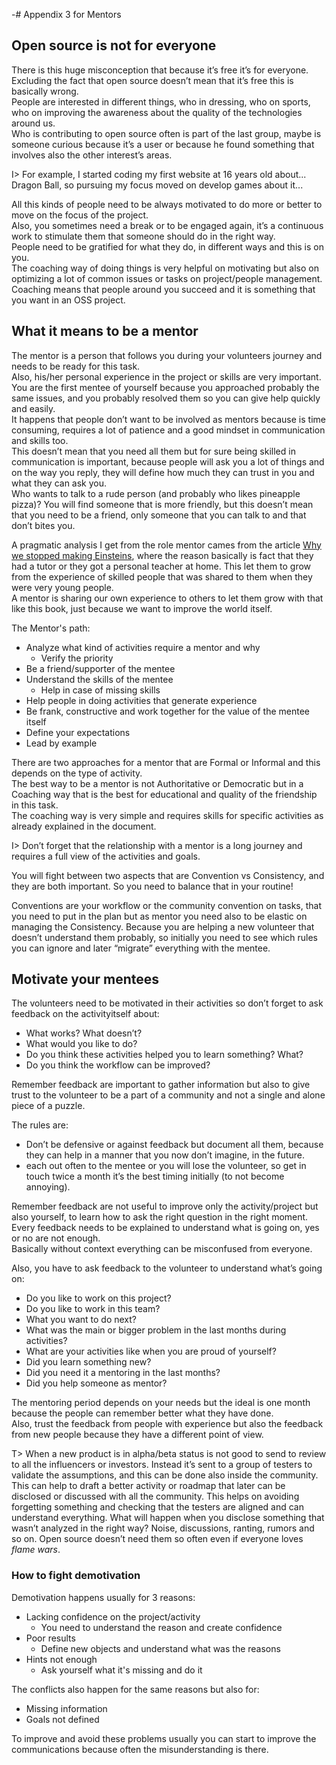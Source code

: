 -# Appendix 3 for Mentors

## Open source is not for everyone

There is this huge misconception that because it’s free it’s for everyone. Excluding the fact that open source doesn’t mean that it’s free this is basically wrong.  
People are interested in different things, who in dressing, who on sports, who on improving the awareness about the quality of the technologies around us.  
Who is contributing to open source often is part of the last group, maybe is someone curious because it’s a user or because he found something that involves also the other interest’s areas.  

I> For example, I started coding my first website at 16 years old about... Dragon Ball, so pursuing my focus moved on develop games about it...

All this kinds of people need to be always motivated to do more or better to move on the focus of the project.  
Also, you sometimes need a break or to be engaged again, it’s a continuous work to stimulate them that someone should do in the right way.  
People need to be gratified for what they do, in different ways and this is on you.  
The coaching way of doing things is very helpful on motivating but also on optimizing a lot of common issues or tasks on project/people management. Coaching means that people around you succeed and it is something that you want in an OSS project.

## What it means to be a mentor

The mentor is a person that follows you during your volunteers journey and needs to be ready for this task.  
Also, his/her personal experience in the project or skills are very important. You are the first mentee of yourself because you approached probably the same issues, and you probably resolved them so you can give help quickly and easily.  
It happens that people don’t want to be involved as mentors because is time consuming, requires a lot of patience and a good mindset in communication and skills too.  
This doesn’t mean that you need all them but for sure being skilled in communication is important, because people will ask you a lot of things and on the way you reply, they will define how much they can trust in you and what they can ask you.  
Who wants to talk to a rude person (and probably who likes pineapple pizza)? You will find someone that is more friendly, but this doesn’t mean that you need to be a friend, only someone that you can talk to and that don’t bites you.  

A pragmatic analysis I get from the role mentor cames from the article [Why we stopped making Einsteins](https://erikhoel.substack.com/p/why-we-stopped-making-einsteins?s=r), where the reason basically is fact that they had a tutor or they got a personal teacher at home. This let them to grow from the experience of skilled people that was shared to them when they were very young people.  
A mentor is sharing our own experience to others to let them grow with that like this book, just because we want to improve the world itself.

The Mentor's path:

* Analyze what kind of activities require a mentor and why
    * Verify the priority
* Be a friend/supporter of the mentee
* Understand the skills of the mentee
    * Help in case of missing skills
* Help people in doing activities that generate experience
* Be frank, constructive and work together for the value of the mentee itself
* Define your expectations
* Lead by example

There are two approaches for a mentor that are Formal or Informal and this depends on the type of activity.  
The best way to be a mentor is not Authoritative or Democratic but in a Coaching way that is the best for educational and quality of the friendship in this task.  
The coaching way is very simple and requires skills for specific activities as already explained in the document.  

I> Don’t forget that the relationship with a mentor is a long journey and requires a full view of the activities and goals.

You will fight between two aspects that are Convention vs Consistency, and they are both important. So you need to balance that in your routine!

Conventions are your workflow or the community convention on tasks, that you need to put in the plan but as mentor you need also to be elastic on managing the Consistency. Because you are helping a new volunteer that doesn’t understand them probably, so initially you need to see which rules you can ignore and later “migrate” everything with the mentee.

## Motivate your mentees

The volunteers need to be motivated in their activities so don’t forget to ask feedback on the activityitself about:

* What works? What doesn’t?
* What would you like to do?
* Do you think these activities helped you to learn something? What?
* Do you think the workflow can be improved?

Remember feedback are important to gather information but also to give trust to the volunteer to be a part of a community and not a single and alone piece of a puzzle.

The rules are:

* Don’t be defensive or against feedback but document all them, because they can help in a manner that you now don’t imagine, in the future.
* each out often to the mentee or you will lose the volunteer, so get in touch twice a month it’s the best timing initially (to not become annoying).

Remember feedback are not useful to improve only the activity/project but also yourself, to learn how to ask the right question in the right moment.  
Every feedback needs to be explained to understand what is going on, yes or no are not enough.  
Basically without context everything can be misconfused from everyone.

Also, you have to ask feedback to the volunteer to understand what’s going on:

* Do you like to work on this project?
* Do you like to work in this team?
* What you want to do next?
* What was the main or bigger problem in the last months during activities? 
* What are your activities like when you are proud of yourself?
* Did you learn something new?
* Did you need it a mentoring in the last months?
* Did you help someone as mentor?

The mentoring period depends on your needs but the ideal is one month because the people can remember better what they have done.  
Also, trust the feedback from people with experience but also the feedback from new people because they have a different point of view.

T> When a new product is in alpha/beta status is not good to send to review to all the influencers or investors. Instead it’s sent to a group of testers to validate the assumptions, and this can be done also inside the community. This can help to draft a better activity or roadmap that later can be disclosed or discussed with all the community. This helps on avoiding forgetting something and checking that the testers are aligned and can understand everything. What will happen when you disclose something that wasn’t analyzed in the right way? Noise, discussions, ranting, rumors and so on. Open source doesn’t need them so often even if everyone loves *flame wars*.

### How to fight demotivation

Demotivation happens usually for 3 reasons:

* Lacking confidence on the project/activity
    * You need to understand the reason and create confidence
* Poor results
    * Define new objects and understand what was the reasons
* Hints not enough
    * Ask yourself what it's missing and do it

The conflicts also happen for the same reasons but also for:

* Missing information
* Goals not defined

To improve and avoid these problems usually you can start to improve the communications because often the misunderstanding is there.
